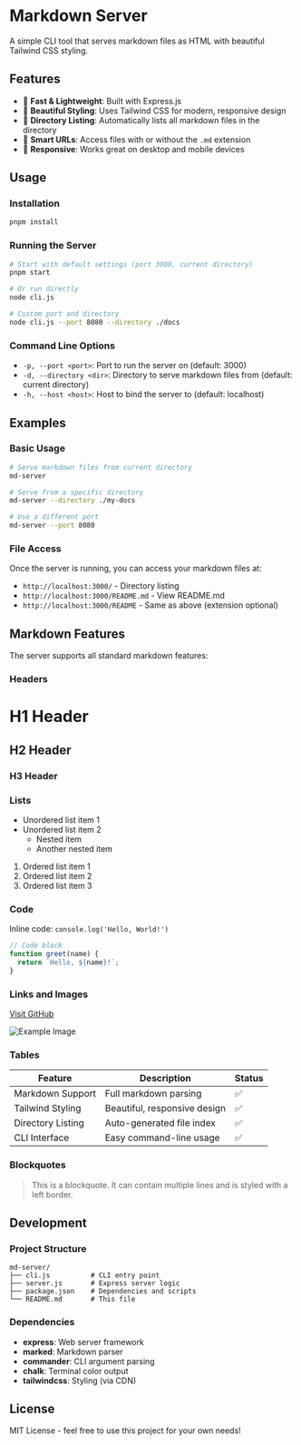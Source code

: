 # Markdown Server

A simple CLI tool that serves markdown files as HTML with beautiful Tailwind CSS styling.

## Features

- 🚀 **Fast & Lightweight**: Built with Express.js
- 🎨 **Beautiful Styling**: Uses Tailwind CSS for modern, responsive design
- 📁 **Directory Listing**: Automatically lists all markdown files in the directory
- 🔗 **Smart URLs**: Access files with or without the `.md` extension
- 📱 **Responsive**: Works great on desktop and mobile devices

## Usage

### Installation

```bash
pnpm install
```

### Running the Server

```bash
# Start with default settings (port 3000, current directory)
pnpm start

# Or run directly
node cli.js

# Custom port and directory
node cli.js --port 8080 --directory ./docs
```

### Command Line Options

- `-p, --port <port>`: Port to run the server on (default: 3000)
- `-d, --directory <dir>`: Directory to serve markdown files from (default: current directory)
- `-h, --host <host>`: Host to bind the server to (default: localhost)

## Examples

### Basic Usage

```bash
# Serve markdown files from current directory
md-server

# Serve from a specific directory
md-server --directory ./my-docs

# Use a different port
md-server --port 8080
```

### File Access

Once the server is running, you can access your markdown files at:

- `http://localhost:3000/` - Directory listing
- `http://localhost:3000/README.md` - View README.md
- `http://localhost:3000/README` - Same as above (extension optional)

## Markdown Features

The server supports all standard markdown features:

### Headers

# H1 Header
## H2 Header
### H3 Header

### Lists

- Unordered list item 1
- Unordered list item 2
  - Nested item
  - Another nested item

1. Ordered list item 1
2. Ordered list item 2
3. Ordered list item 3

### Code

Inline code: `console.log('Hello, World!')`

```javascript
// Code block
function greet(name) {
  return `Hello, ${name}!`;
}
```

### Links and Images

[Visit GitHub](https://github.com)

![Example Image](https://via.placeholder.com/300x200)

### Tables

| Feature | Description | Status |
|---------|-------------|--------|
| Markdown Support | Full markdown parsing | ✅ |
| Tailwind Styling | Beautiful, responsive design | ✅ |
| Directory Listing | Auto-generated file index | ✅ |
| CLI Interface | Easy command-line usage | ✅ |

### Blockquotes

> This is a blockquote. It can contain multiple lines and is styled with a left border.

## Development

### Project Structure

```
md-server/
├── cli.js          # CLI entry point
├── server.js       # Express server logic
├── package.json    # Dependencies and scripts
└── README.md       # This file
```

### Dependencies

- **express**: Web server framework
- **marked**: Markdown parser
- **commander**: CLI argument parsing
- **chalk**: Terminal color output
- **tailwindcss**: Styling (via CDN)

## License

MIT License - feel free to use this project for your own needs! 